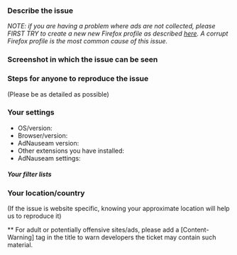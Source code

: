 ### Describe the issue

*NOTE: if you are having a problem where ads are not collected, please FIRST TRY to create a new new Firefox profile as described [here](https://support.mozilla.org/en-US/kb/profile-manager-create-remove-switch-firefox-profiles#w_creating-a-profile). A corrupt Firefox profile is the most common cause of this issue.*


### Screenshot in which the issue can be seen


### Steps for anyone to reproduce the issue
(Please be as detailed as possible)


### Your settings

- OS/version:
- Browser/version:
- AdNauseam version:
- Other extensions you have installed:
- AdNauseam settings:

##### Your filter lists
<!-- Example: "Default filter lists + FRA", or "Default filter lists minus uBlock -- Badware risks" -->

### Your location/country
(If the issue is website specific, knowing your approximate location will help us to reproduce it)

** For adult or potentially offensive sites/ads, please add a [Content-Warning] tag in the title to warn developers the ticket may contain such material.
